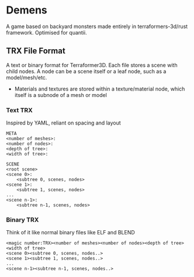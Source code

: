 # Demens

A game based on backyard monsters made entirely in terraformers-3d/rust framework. Optimised for quantii.

## TRX File Format

A text or binary format for Terraformer3D. Each file stores a scene with child nodes. A node can be a scene itself or a leaf node, such as a model/mesh/etc.

- Materials and textures are stored within a texture/material node, which itself is a subnode of a mesh or model

### Text TRX

Inspired by YAML, reliant on spacing and layout

```
META
<number of meshes>:
<number of nodes>:
<depth of tree>:
<width of tree>:

SCENE
<root scene>
<scene 0>:
    <subtree 0, scenes, nodes>
<scene 1>:
    <subtree 1, scenes, nodes>
...
<scene n-1>:
    <subtree n-1, scenes, nodes>
```

### Binary TRX

Think of it like normal binary files like ELF and BLEND

```
<magic number:TRX><number of meshes><number of nodes><depth of tree><width of tree>
<scene 0><subtree 0, scenes, nodes..>
<scene 1><subtree 1, scenes, nodes..>
...
<scene n-1><subtree n-1, scenes, nodes..>
```
